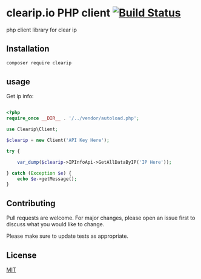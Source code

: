 # clearip.io PHP client [![Build Status](https://travis-ci.com/clearip/clearip-php.svg?branch=master)](https://travis-ci.com/clearip/clearip-php)

php client library for clear ip

## Installation

```bash
composer require clearip
```

## usage

Get ip info:

```php

<?php
require_once __DIR__ . '/../vendor/autoload.php';

use Clearip\Client;

$clearip = new Client('API Key Here');

try {

    var_dump($clearip->IPInfoApi->GetAllDataByIP('IP Here'));

} catch (Exception $e) {
    echo $e->getMessage();
}


```

## Contributing

Pull requests are welcome. For major changes, please open an issue first to discuss what you would like to change.

Please make sure to update tests as appropriate.

## License

[MIT](https://choosealicense.com/licenses/mit/)

